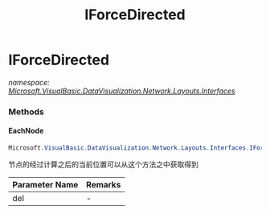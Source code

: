 ﻿---
title: IForceDirected
---

# IForceDirected
_namespace: [Microsoft.VisualBasic.DataVisualization.Network.Layouts.Interfaces](N-Microsoft.VisualBasic.DataVisualization.Network.Layouts.Interfaces.html)_





### Methods

#### EachNode
```csharp
Microsoft.VisualBasic.DataVisualization.Network.Layouts.Interfaces.IForceDirected.EachNode(Microsoft.VisualBasic.DataVisualization.Network.Layouts.Interfaces.NodeAction)
```
节点的经过计算之后的当前位置可以从这个方法之中获取得到

|Parameter Name|Remarks|
|--------------|-------|
|del|-|



